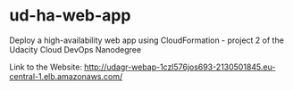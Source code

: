 # ud-ha-web-app
Deploy a high-availability web app using CloudFormation - project 2 of the Udacity Cloud DevOps Nanodegree

Link to the Website: http://udagr-webap-1czl576jos693-2130501845.eu-central-1.elb.amazonaws.com/